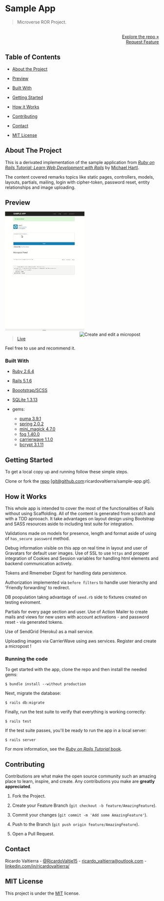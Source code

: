 # Sample App

> Microverse ROR Project.

<p align="right">
  <br>
  <a href="https://github.com/ricardovaltierra/sample-app">Explore the repo »</a>
  <br>
  <a href="https://github.com/ricardovaltierra/sample-app/issues">Request Feature</a>
</p>

## Table of Contents

* [About the Project](#about-the-project)

* [Preview](#preview)

* [Built With](#built-with)

* [Getting Started](#getting-started)

* [How it Works](#how-it-works)

* [Contributing](#contributing)

* [Contact](#contact)

* [MIT License](#mit-license)

## About The Project

This is a derivated implementation of the sample application from [*Ruby on Rails Tutorial:
Learn Web Development with Rails*](https://www.railstutorial.org/)
by [Michael Hartl](http://www.michaelhartl.com/).

The content covered remarks topics like static pages, controllers, models, layouts, partials, mailing, login with cipher-token, password reset, entity relationships and image uploading.

## Preview

<img src="./app/assets/images/usage1.gif" alt="Create and edit a user" width="260" /> <img src="./app/assets/images/usage2.gif" alt="Create and edit a micropost" width="260" align="right" />

> [Live](https://mv-sample-app.herokuapp.com/)

Feel free to use and recommend it.

### Built With

* [Ruby 2.6.4](https://www.ruby-lang.org/en/news/2019/08/28/ruby-2-6-4-released/)

* [Rails 5.1.6](https://rubygems.org/gems/rails/versions/5.1.6)

* [Boootstrap/SCSS](https://github.com/twbs/bootstrap-rubygem)

* [SQLite 1.3.13](https://rubygems.org/gems/sqlite3/versions/1.3.13)

* gems:
    * [puma 3.9.1](https://rubygems.org/gems/puma)
    * [spring 2.0.2](https://rubygems.org/gems/spring)
    * [mini_magick 4.7.0](https://github.com/minimagick/minimagick)
    * [fog 1.40.0](https://rubygems.org/gems/fog/versions/1.38.0)
    * [carrierwave 1.1.0](https://rubygems.org/gems/carrierwave)
    * [bcrypt 3.1.11](https://rubygems.org/gems/bcrypt)

## Getting Started

To get a local copy up and running follow these simple steps.

Clone or fork the <a href="https://github.com/ricardovaltierra/sample-app">repo</a> [git@github.com:ricardovaltierra/sample-app.git].

## How it Works

This whole app is intended to cover the most of the functionalities of Rails without using Scaffolding. All of the content is generated from scratch and with a TDD aprooach. It take advantages on layout design using Bootstrap and SASS resources  aside to including test suite for integration.

Validations made on models for presence, length and format aside of using of `has_secure password` method. 

Debug information visible on this app on real time in layout and user of Gravatars for default user images. Use of SSL to use `https` and propper integration of Cookies and Session variables for handling html elements and backend communication actively.

Tokens and Rmemeber Digest for handling data persistence.

Authorization implemented via `before filters` to handle user hierarchy and 'Friendly forwarding' to redirect.

DB poopulation takng advantage of `seed.rb` side to fixtures created on testing eviroment.

Partials for every page section and user. Use of Action Mailer to create mails and views for new users with account activations - and password reset - via generated tokens.

Use of SendGrid (Heroku) as a mail service.

Uploading images via CarrierWave using aws services. Register and create a micropost !

### Running the code


To get started with the app, clone the repo and then install the needed gems:

```
$ bundle install --without production
```

Next, migrate the database:

```
$ rails db:migrate
```

Finally, run the test suite to verify that everything is working correctly:

```
$ rails test
```

If the test suite passes, you'll be ready to run the app in a local server:

```
$ rails server
```

For more information, see the
[*Ruby on Rails Tutorial* book](https://www.railstutorial.org/book).

## Contributing

Contributions are what make the open source community such an amazing place to learn, inspire, and create. Any contributions you make are **greatly appreciated**.

1. Fork the Project.

2. Create your Feature Branch (`git checkout -b feature/AmazingFeature`).

3. Commit your changes (`git commit -m 'Add some AmazingFeature'`).

4. Push to the Branch (`git push origin feature/AmazingFeature`).

5. Open a Pull Request.

## Contact

Ricardo Valtierra - [@RicardoValtie15](https://twitter.com/RicardoValtie15) - ricardo_valtierra@outlook.com  - [linkedin.com/in/ricardovaltierra/](https://www.linkedin.com/in/ricardovaltierra/)

## MIT License

This project is under the [MIT](LICENSE) license.
